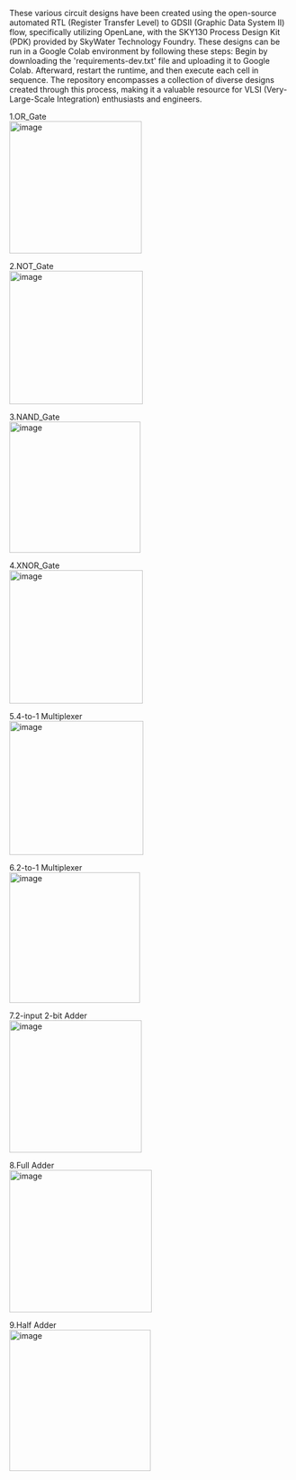 These various circuit designs have been created using the open-source automated RTL (Register Transfer Level) to GDSII (Graphic Data System II) flow, specifically utilizing OpenLane, with the SKY130 Process Design Kit (PDK) provided by SkyWater Technology Foundry. These designs can be run in a Google Colab environment by following these steps: Begin by downloading the 'requirements-dev.txt' file and uploading it to Google Colab. Afterward, restart the runtime, and then execute each cell in sequence. The repository encompasses a collection of diverse designs created through this process, making it a valuable resource for VLSI (Very-Large-Scale Integration) enthusiasts and engineers.

1.OR_Gate<br>
<img width="235" alt="image" src="https://github.com/GK-Sastry/Circuit-Designs---OpenLane/assets/134768981/8222e3d8-8ef5-4e24-855f-9c549bc03513">

2.NOT_Gate<br>
<img width="237" alt="image" src="https://github.com/GK-Sastry/Circuit-Designs---OpenLane/assets/134768981/c7c0892a-5594-47a0-96c6-9891d7dbc207">

3.NAND_Gate<br>
<img width="233" alt="image" src="https://github.com/GK-Sastry/Circuit-Designs---OpenLane/assets/134768981/32b24dc8-81b2-4922-ad97-e377bb1706ca">

4.XNOR_Gate<br>
<img width="237" alt="image" src="https://github.com/GK-Sastry/Circuit-Designs---OpenLane/assets/134768981/9929368e-d679-4bc1-9dba-f3cf0acebb61">

5.4-to-1 Multiplexer<br> 
<img width="238" alt="image" src="https://github.com/GK-Sastry/Circuit-Designs---OpenLane/assets/134768981/6ac9d087-ff59-44ed-a71a-1c86edc37919">

6.2-to-1 Multiplexer<br>
<img width="232" alt="image" src="https://github.com/GK-Sastry/Circuit-Designs---OpenLane/assets/134768981/e5b9c357-e5ed-49e9-808f-a96425c1d55f">

7.2-input 2-bit Adder<br>
<img width="235" alt="image" src="https://github.com/GK-Sastry/Circuit-Designs---OpenLane/assets/134768981/c7459328-73d2-4298-9eb9-320d67e9ae86">

8.Full Adder<br>
<img width="253" alt="image" src="https://github.com/GK-Sastry/Circuit-Designs---OpenLane/assets/134768981/523ac5d9-b448-4fa3-9a40-c7067a8a8af2">

9.Half Adder<br>
<img width="251" alt="image" src="https://github.com/GK-Sastry/Circuit-Designs---OpenLane/assets/134768981/70e1de93-fcba-48db-9ed9-9e79eafb1701">






